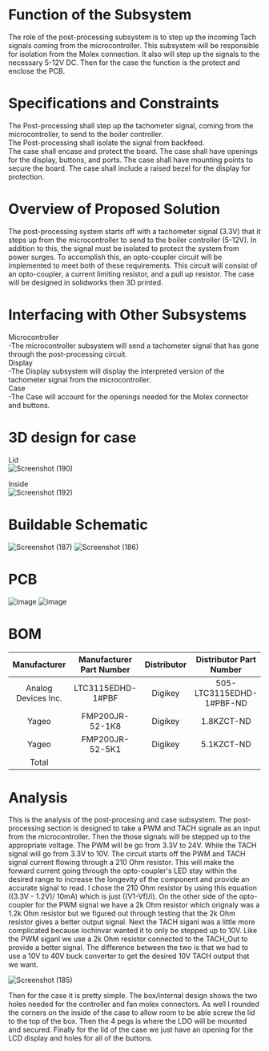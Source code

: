# Function of the Subsystem  
The role of the post-processing subsystem is to step up the incoming Tach signals coming from the microcontroller. This subsystem will be responsible for isolation from the Molex connection. It also will step up the signals to the necessary 5-12V DC. Then for the case the function is the protect and enclose the PCB.

# Specifications and Constraints  
The Post-processing shall step up the tachometer signal, coming from the microcontroller, to send to the boiler controller.  
The Post-processing shall isolate the signal from backfeed.  
The case shall encase and protect the board.
The case shall have openings for the display, buttons, and ports.
The case shall have mounting points to secure the board.
The case shall include a raised bezel for the display for protection.  

# Overview of Proposed Solution  
The post-processing system starts off with a tachometer signal (3.3V) that it steps up from the microcontroller to send to the boiler controller (5-12V). In addition to this, the signal must be isolated to protect the system from power surges. To accomplish this, an opto-coupler circuit will be implemented to meet both of these requirements. This circuit will consist of an opto-coupler, a current limiting resistor, and a pull up resistor. The case will be designed in solidworks then 3D printed.  

# Interfacing with Other Subsystems
Microcontroller   
-The microcontroller subsystem will send a tachometer signal that has gone through the post-processing circuit.  
Display  
-The Display subsystem will display the interpreted version of the tachometer signal from the microcontroller.  
Case  
-The Case will account for the openings needed for the Molex connector and buttons.  

# 3D design for case
Lid  
![Screenshot (190)](https://github.com/user-attachments/assets/c09ec1a6-7c91-4c66-9755-fb48292fd73b)

Inside  
![Screenshot (192)](https://github.com/user-attachments/assets/30ee5df7-b71c-4121-8ca5-8531643d1ac8)





# Buildable Schematic
![Screenshot (187)](https://github.com/user-attachments/assets/0fdb1b9f-381f-4eac-a8ed-c6e90f26a2d8)
![Screenshot (186)](https://github.com/user-attachments/assets/6c45987b-5658-4cb2-9177-ca0bef23dbe7)

# PCB
![image](https://github.com/user-attachments/assets/a5741e4c-52d9-4d9b-85f0-4c882c560005)
![image](https://github.com/user-attachments/assets/5a6e39ef-8f56-4d20-a397-60724bc26a80)

# BOM
| Manufacturer | Manufacturer Part Number | Distributor | Distributor Part Number | Quantity | Cost  | URL  | Component Name|
| :---:         | :---:                    | :---:       | :---:                   | :---:    | :---: | :---: | :---: |
| Analog Devices Inc. | LTC3115EDHD-1#PBF | Digikey |505-LTC3115EDHD-1#PBF-ND | 1 | $15.15| https://www.digikey.com/en/products/detail/analog-devices-inc/LTC3115EDHD-1-PBF/3074265 | U3|
| Yageo | FMP200JR-52-1K8 | Digikey |1.8KZCT-ND | 2 | $0.62| https://www.digikey.com/en/products/detail/yageo/FMP200JR-52-1K8/2058663 | R3 and R6|
| Yageo | FMP200JR-52-5K1 | Digikey |5.1KZCT-ND | 2 | $0.64| https://www.digikey.com/en/products/detail/yageo/FMP200JR-52-5K1/2058704 | R4 and R5|
| Total       |       |     |     |   | $ |  |  |

# Analysis
This is the analysis of the post-procesing and case subsystem. The post-processing section is designed to take a PWM and TACH signale as an input from the microcontroller. Then the those signals will be stepped up to the appropriate voltage. The PWM will be go from 3.3V to 24V. While the TACH signal will go from 3.3V to 10V. The circuit starts off the PWM and TACH signal current flowing through a 210 Ohm resistor. This will make the forward current going through the opto-coupler's LED stay within the desired range to increase the longevity of the component and provide an accurate signal to read. I chose the 210 Ohm resistor by using this equation ((3.3V - 1.2V)/ 10mA) which is just ((V1-Vf)/i). On the other side of the opto-coupler for the PWM signal we have a 2k Ohm resistor which orignaly was a 1.2k Ohm resistor but we figured out through testing that the 2k Ohm resistor gives a better output signal. Next the TACH siganl was a little more complicated because lochinvar wanted it to only be stepped up to 10V. Like the PWM siganl we use a 2k Ohm resistor connected to the TACH_Out to provide a better signal. The difference between the two is that we had to use a 10V to 40V buck converter to get the desired 10V TACH output that we want.  


![Screenshot (185)](https://github.com/user-attachments/assets/f15b72b3-fc62-4a0c-a634-47accde9ad2d)


Then for the case it is pretty simple. The box/internal design shows the two holes needed for the controller and fan molex connectors. As well I rounded the corners on the inside of the case to allow room to be able screw the lid to the top of the box. Then the 4 pegs is where the LDO will be mounted and secured. Finally for the lid of the case we just have an opening for the LCD display and holes for all of the buttons.





